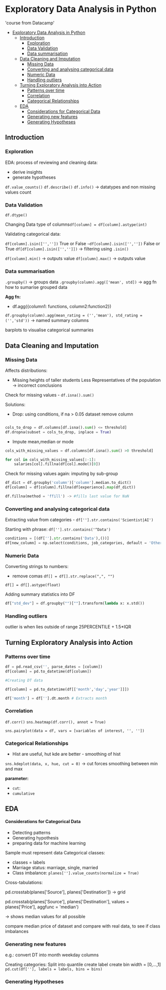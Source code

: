 # Exploratory Data Analysis in Python

'course from Datacamp'

- [Exploratory Data Analysis in Python](#exploratory-data-analysis-in-python)
  - [Introduction](#introduction)
    - [Exploration](#exploration)
    - [Data Validation](#data-validation)
    - [Data summarisation](#data-summarisation)
  - [Data Cleaning and Imputation](#data-cleaning-and-imputation)
    - [Missing Data](#missing-data)
    - [Converting and analysing categorical data](#converting-and-analysing-categorical-data)
    - [Numeric Data](#numeric-data)
    - [Handling outliers](#handling-outliers)
  - [Turning Exploratory Analysis into Action](#turning-exploratory-analysis-into-action)
    - [Patterns over time](#patterns-over-time)
    - [Correlation](#correlation)
    - [Categorical Relationships](#categorical-relationships)
  - [EDA](#eda)
      - [Considerations for Categorical Data](#considerations-for-categorical-data)
    - [Generating new features](#generating-new-features)
    - [Generating Hypotheses](#generating-hypotheses)


## Introduction

### Exploration

EDA: process of reviewing and cleaning data:
- derive insights
- generate hypotheses

`df.value_counts()`
`df.describe()`
`df.info()` -> datatypes and non missing values count

### Data Validation

`df.dtype()`

Changing Data type of columns`df[column] = df[column].astype(int)`

Validating categorical data:

`df[column].isin(['',''])` True or False
`~df[column].isin(['',''])` False or True
`df[df[column].isin(['','']])` -> filtering using `.isin()` 

`df[column].min()` -> outputs value
`df[column].max()` -> outputs value

### Data summarisation

`.groupby()` -> groups data
`.groupby(column).agg(['mean', std])` -> agg fn how to sumarise grouped data

**Agg fn:**
- df.agg({column1: functions, column2:function2})

`df.groupby(column).agg(mean_rating = ('','mean'), std_rating = ('','std'))` -> named summary columns

barplots to visualise categorical summaries

## Data Cleaning and Imputation

### Missing Data

Affects distributions:
- Missing heights of taller students
Less Representatives of the population
-> incorrect conclusions
  
Check for missing values - `df.isna().sum()`

Solutions:
- Drop: using conditions, if na > 0.05 dataset remove column
```python

cols_to_drop = df.columns[df.isna().sum() <= threshold]
df.dropna(subset = cols_to_drop, inplace = True)
```
- Impute mean,median or mode
```python
cols_with_missing_values = df.columns[df.isna().sum() >0 threshold]

for col in cols_with_missing_values[:-1]:
    salaries[col].fillna(df[col].mode()[0])
```

Check for missing values again:
imputing by sub-group

```python
df_dict = df.groupby('column')['column'].median.to_dict()
df[column] = df[column].fillna(df[experience].map(df_dict))
```

```python
df.fillna(method = 'ffill') -> #fills last value for NaN
```
### Converting and analysing categorical data

Extracting value from categories - `df[''].str.contains('Scientist|AI')`

Starting with phrase: `df[''].str.contains('^Data')`

```python
conditions = [(df[''].str.contains('Data'),())]
df[new_column] = np.select(conditions, job_categories, default = 'Other')
```
### Numeric Data

Converting strings to numbers:
- remove comas
`df[] = df[].str.replace(",", "")`

`df[] = df[].astype(float)`

Adding summary statistics into DF
```python 
df["std_dev"] = df.groupby("")[""].transform(lambda x: x.std())

```

### Handling outliers

outlier is when lies outside of range 25PERCENTILE + 1.5*IQR

## Turning Exploratory Analysis into Action


### Patterns over time

```python
df = pd.read_csv('', parse_dates = [column])
df[column] = pd.to_datetime(df[column])

#Creating DT data

df[column] = pd.to_datetime(df[['month','day','year']]])

df['month'] = df[''].dt.month # Extracts month

```
### Correlation

`df.corr()`
`sns.heatmap(df.corr(), annot = True)`

`sns.pairplot(data = df, vars = [variables of interest, '', ''])`

### Categorical Relationships

- Hist are useful, hut kde are better - smoothing of hist

`sns.kdeplot(data, x, hue, cut = 0)` -> cut forces smoothing between min and max

**parameter:**
- `cut`:
- `cumulative`


## EDA

#### Considerations for Categorical Data

- Detecting patterns
- Generating hypothesis
- preparing data for machine learning

Sample must represent data
Categorical classes:
- classes = labels
- Marriage status: marriage, single, married
- Class imbalance: 
`planes[''].value_counts(normalize = True)`

Cross-tabulations:

pd.crosstab(planes['Source'], planes['Destination'])
-> grid


pd.crosstab(planes['Source'], planes['Destination'], values = planes['Price'], aggfunc = 'median')

-> shows median values for all possible

compare median price of dataset and compare with real data, to see if class imbalances

### Generating new features

e.g.: convert DT into month weekday columns

Creating categories:
Split into quantile
create label 
create bin width = [0,...,1]
`pd.cut(df[''], labels = labels, bins = bins)`

### Generating Hypotheses

